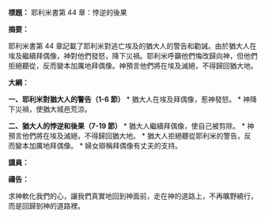 **標題：** 耶利米書第 44 章：悖逆的後果

**摘要：**

耶利米書第 44 章記載了耶利米對逃亡埃及的猶大人的警告和勸誡。由於猶大人在埃及繼續拜偶像，神對他們發怒，降下災禍。耶利米呼籲他們悔改歸向神，但他們拒絕聽從，反而變本加厲地拜偶像。神預言他們將在埃及滅絕，不得歸回猶大地。

**大綱：**

**一、耶利米對猶大人的警告（1-6 節）**
    * 猶大人在埃及拜偶像，惹神發怒。
    * 神降下災禍，使猶大城邑荒涼。

**二、猶大人的悖逆和後果（7-19 節）**
    * 猶大人繼續拜偶像，使自己被剪除。
    * 神預言他們將在埃及滅絕，不得歸回猶大地。
    * 猶大人拒絕聽從耶利米的警告，反而變本加厲地拜偶像。
    * 婦女辯稱拜偶像有丈夫的支持。

**講員：**

**禱告：**

求神軟化我們的心，讓我們真實地回到神面前，走在神的道路上，不再曠野繞行，而是回歸到神的道路裡。